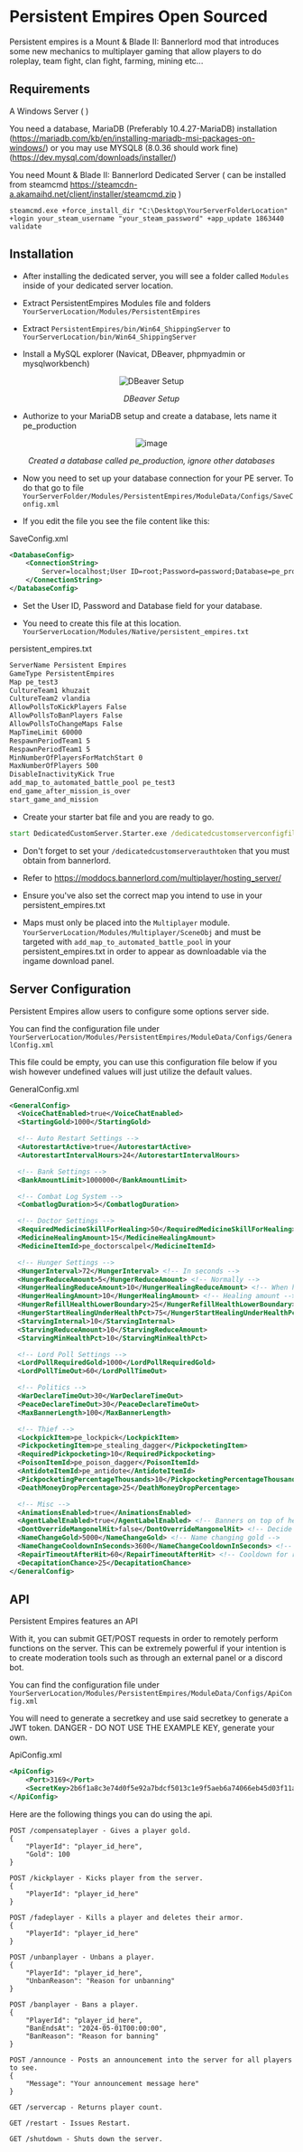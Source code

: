 # Persistent Empires Open Sourced

Persistent empires is a Mount & Blade II: Bannerlord mod that introduces some new mechanics to multiplayer gaming that allow players to do roleplay, team fight, clan fight, farming, mining etc...

## Requirements

A Windows Server ( )

You need a database, MariaDB (Preferably 10.4.27-MariaDB) installation (https://mariadb.com/kb/en/installing-mariadb-msi-packages-on-windows/)
or you may use MYSQL8 (8.0.36 should work fine) (https://dev.mysql.com/downloads/installer/)

You need Mount & Blade II: Bannerlord Dedicated Server ( can be installed from steamcmd https://steamcdn-a.akamaihd.net/client/installer/steamcmd.zip )

`steamcmd.exe +force_install_dir "C:\Desktop\YourServerFolderLocation" +login your_steam_username "your_steam_password" +app_update 1863440 validate`

## Installation

- After installing the dedicated server, you will see a folder called `Modules` inside of your dedicated server location.

- Extract PersistentEmpires Modules file and folders `YourServerLocation/Modules/PersistentEmpires`

- Extract `PersistentEmpires/bin/Win64_ShippingServer` to `YourServerLocation/bin/Win64_ShippingServer`

- Install a MySQL explorer (Navicat, DBeaver, phpmyadmin or mysqlworkbench)

<p align="center">
  <img src="https://github.com/Heavybob/PersistentEmpires-OpenSourced/assets/4519067/e83817b5-a4e7-44a3-81c0-bb099206452a" alt="DBeaver Setup">
</p>
<p align="center"><em>DBeaver Setup</em></p>

- Authorize to your MariaDB setup and create a database, lets name it pe_production

<p align="center">
  <img src="https://github.com/Heavybob/PersistentEmpires-OpenSourced/assets/4519067/a7c801f7-92a7-430b-a77d-7ee90d3dcff5" alt="image">
</p>
<p align="center"><em>Created a database called pe_production, ignore other databases</em></p>

- Now you need to set up your database connection for your PE server. To do that go to file
`YourServerFolder/Modules/PersistentEmpires/ModuleData/Configs/SaveConfig.xml`

- If you edit the file you see the file content like this:

SaveConfig.xml
```xml
<DatabaseConfig>
	<ConnectionString>
		Server=localhost;User ID=root;Password=password;Database=pe_production
	</ConnectionString>
</DatabaseConfig>
```

- Set the User ID, Password and Database field for your database.

- You need to create this file at this location.  `YourServerLocation/Modules/Native/persistent_empires.txt`

persistent_empires.txt
```txt
ServerName Persistent Empires
GameType PersistentEmpires
Map pe_test3
CultureTeam1 khuzait
CultureTeam2 vlandia
AllowPollsToKickPlayers False
AllowPollsToBanPlayers False
AllowPollsToChangeMaps False
MapTimeLimit 60000
RespawnPeriodTeam1 5
RespawnPeriodTeam1 5
MinNumberOfPlayersForMatchStart 0
MaxNumberOfPlayers 500
DisableInactivityKick True
add_map_to_automated_battle_pool pe_test3
end_game_after_mission_is_over
start_game_and_mission
```
- Create your starter bat file and you are ready to go.

```.bat
start DedicatedCustomServer.Starter.exe /dedicatedcustomserverconfigfile persistent_empires.txt /port 7211 /DisableErrorReporting /no_watchdog /tickrate 75 /multiplayer /dedicatedcustomserverauthtoken INSERTCUSTOMSERVERAUTHTOKENHERE _MODULES_*Native*Multiplayer*PersistentEmpires*_MODULES_
```

- Don't forget to set your `/dedicatedcustomserverauthtoken` that you must obtain from bannerlord.
- Refer to https://moddocs.bannerlord.com/multiplayer/hosting_server/

- Ensure you've also set the correct map you intend to use in your persistent_empires.txt

- Maps must only be placed into the `Multiplayer` module. `YourServerLocation/Modules/Multiplayer/SceneObj` and must be targeted with `add_map_to_automated_battle_pool` in your persistent_empires.txt in order to appear as downloadable via the ingame download panel. 

## Server Configuration

Persistent Empires allow users to configure some options server side.

You can find the configuration file under `YourServerLocation/Modules/PersistentEmpires/ModuleData/Configs/GeneralConfig.xml`

This file could be empty, you can use this configuration file below if you wish however undefined values will just utilize the default values.

GeneralConfig.xml
```xml
<GeneralConfig>
  <VoiceChatEnabled>true</VoiceChatEnabled>
  <StartingGold>1000</StartingGold>

  <!-- Auto Restart Settings -->
  <AutorestartActive>true</AutorestartActive>
  <AutorestartIntervalHours>24</AutorestartIntervalHours>

  <!-- Bank Settings -->
  <BankAmountLimit>1000000</BankAmountLimit>

  <!-- Combat Log System -->
  <CombatlogDuration>5</CombatlogDuration>

  <!-- Doctor Settings -->
  <RequiredMedicineSkillForHealing>50</RequiredMedicineSkillForHealing>
  <MedicineHealingAmount>15</MedicineHealingAmount>
  <MedicineItemId>pe_doctorscalpel</MedicineItemId>

  <!-- Hunger Settings -->
  <HungerInterval>72</HungerInterval> <!-- In seconds -->
  <HungerReduceAmount>5</HungerReduceAmount> <!-- Normally -->
  <HungerHealingReduceAmount>10</HungerHealingReduceAmount> <!-- When healing -->
  <HungerHealingAmount>10</HungerHealingAmount> <!-- Healing amount -->
  <HungerRefillHealthLowerBoundary>25</HungerRefillHealthLowerBoundary>
  <HungerStartHealingUnderHealthPct>75</HungerStartHealingUnderHealthPct>
  <StarvingInternal>10</StarvingInternal>
  <StarvingReduceAmount>10</StarvingReduceAmount>
  <StarvingMinHealthPct>10</StarvingMinHealthPct>

  <!-- Lord Poll Settings -->
  <LordPollRequiredGold>1000</LordPollRequiredGold>
  <LordPollTimeOut>60</LordPollTimeOut>

  <!-- Politics -->
  <WarDeclareTimeOut>30</WarDeclareTimeOut>
  <PeaceDeclareTimeOut>30</PeaceDeclareTimeOut>
  <MaxBannerLength>100</MaxBannerLength>

  <!-- Thief -->
  <LockpickItem>pe_lockpick</LockpickItem>
  <PickpocketingItem>pe_stealing_dagger</PickpocketingItem>
  <RequiredPickpocketing>10</RequiredPickpocketing>
  <PoisonItemId>pe_poison_dagger</PoisonItemId>
  <AntidoteItemId>pe_antidote</AntidoteItemId>
  <PickpocketingPercentageThousands>10</PickpocketingPercentageThousands>
  <DeathMoneyDropPercentage>25</DeathMoneyDropPercentage>

  <!-- Misc -->
  <AnimationsEnabled>true</AnimationsEnabled>
  <AgentLabelEnabled>true</AgentLabelEnabled> <!-- Banners on top of head -->
  <DontOverrideMangonelHit>false</DontOverrideMangonelHit> <!-- Decide to override mangonel damage to the players -->
  <NameChangeGold>5000</NameChangeGold> <!-- Name changing gold -->
  <NameChangeCooldownInSeconds>3600</NameChangeCooldownInSeconds> <!-- Name changing cooldown -->
  <RepairTimeoutAfterHit>60</RepairTimeoutAfterHit> <!-- Cooldown for repairs after damage -->
  <DecapitationChance>25</DecapitationChance>
</GeneralConfig>
```

## API

Persistent Empires features an API 

With it, you can submit GET/POST requests in order to remotely perform functions on the server.
This can be extremely powerful if your intention is to create moderation tools such as through an external panel or a discord bot. 

You can find the configuration file under `YourServerLocation/Modules/PersistentEmpires/ModuleData/Configs/ApiConfig.xml`

You will need to generate a secretkey and use said secretkey to generate a JWT token. DANGER - DO NOT USE THE EXAMPLE KEY, generate your own.

ApiConfig.xml
```xml
<ApiConfig>
	<Port>3169</Port>
	<SecretKey>2b6f1a8c3e74d0f5e92a7bdcf5013c1e9f5aeb6a74066eb45d03f11a5b7486d13721b53223e9f4d87c66b32b6e3b5d4ff8c951b1b05619d1e2c2616c1f8d39ba</SecretKey>
</ApiConfig>
```

Here are the following things you can do using the api.

```
POST /compensateplayer - Gives a player gold.
{
    "PlayerId": "player_id_here",
    "Gold": 100
}

POST /kickplayer - Kicks player from the server.
{
    "PlayerId": "player_id_here"
}

POST /fadeplayer - Kills a player and deletes their armor.
{
    "PlayerId": "player_id_here"
}

POST /unbanplayer - Unbans a player.
{
    "PlayerId": "player_id_here",
    "UnbanReason": "Reason for unbanning"
}

POST /banplayer - Bans a player.
{
    "PlayerId": "player_id_here",
    "BanEndsAt": "2024-05-01T00:00:00",
    "BanReason": "Reason for banning"
}

POST /announce - Posts an announcement into the server for all players to see.
{
    "Message": "Your announcement message here"
}

GET /servercap - Returns player count.

GET /restart - Issues Restart.

GET /shutdown - Shuts down the server.
```
